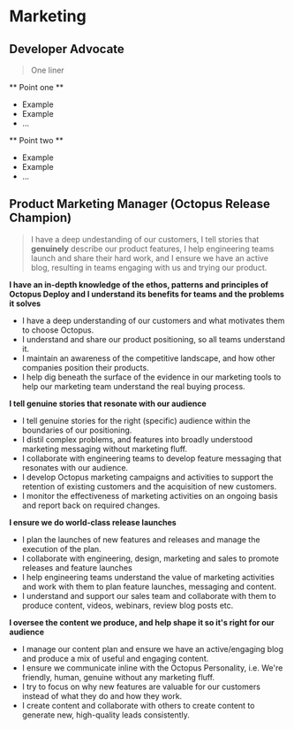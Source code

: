 # Marketing

## Developer Advocate

> One liner

** Point one **

* Example
* Example
* ...

** Point two **

* Example
* Example
* ...

## Product Marketing Manager (Octopus Release Champion)

> I have a deep undestanding of our customers, I tell stories that **genuinely** describe our product features, I help engineering teams launch and share their hard work, and I ensure we have an active blog, resulting in teams engaging with us and trying our product.

**I have an in-depth knowledge of the ethos, patterns and principles of Octopus Deploy and I understand its benefits for teams and the problems it solves**

* I have a deep understanding of our customers and what motivates them to choose Octopus.
* I understand and share our product positioning, so all teams understand it.
* I maintain an awareness of the competitive landscape, and how other companies position their products. 
* I help dig beneath the surface of the evidence in our marketing tools to help our marketing team understand the real buying process.

**I tell genuine stories that resonate with our audience**

* I tell genuine stories for the right (specific) audience within the boundaries of our positioning.
* I distil complex problems, and features into broadly understood marketing messaging without marketing fluff.
* I collaborate with engineering teams to develop feature messaging that resonates with our audience.
* I develop Octopus marketing campaigns and activities to support the retention of existing customers and the acquisition of new customers.
* I monitor the effectiveness of marketing activities on an ongoing basis and report back on required changes.

**I ensure we do world-class release launches**

* I plan the launches of new features and releases and manage the execution of the plan.
* I collaborate with engineering, design, marketing and sales to promote releases and feature launches
* I help engineering teams understand the value of marketing activities and work with them to plan feature launches, messaging and content.
* I understand and support our sales team and collaborate with them to produce content, videos, webinars, review blog posts etc.

**I oversee the content we produce, and help shape it so it's right for our audience** 

* I manage our content plan and ensure we have an active/engaging blog and produce a mix of useful and engaging content. 
* I ensure we communicate inline with the Octopus Personality, i.e. We're friendly, human, genuine without any marketing fluff.
* I try to focus on why new features are valuable for our customers instead of what they do and how they work.
* I create content and collaborate with others to create content to generate new, high-quality leads consistently.
